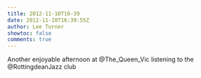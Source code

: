 ```yaml
---
title: 2012-11-10T16-39
date: 2012-11-10T16:39:55Z
author: Lee Turner
showtoc: false
comments: true
---
```


Another enjoyable afternoon at @The_Queen_Vic listening to the @RottingdeanJazz club


